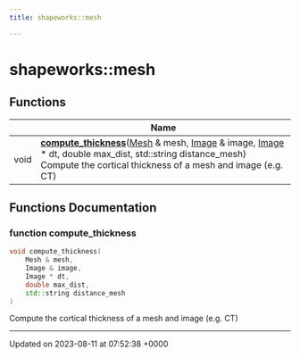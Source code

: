 ```yaml
---
title: shapeworks::mesh

---
```


# shapeworks::mesh



## Functions

|                | Name           |
| -------------- | -------------- |
| void | **[compute_thickness](../Namespaces/namespaceshapeworks_1_1mesh.md#function-compute-thickness)**([Mesh](../Classes/classshapeworks_1_1Mesh.md) & mesh, [Image](../Classes/classshapeworks_1_1Image.md) & image, [Image](../Classes/classshapeworks_1_1Image.md) * dt, double max_dist, std::string distance_mesh)<br>Compute the cortical thickness of a mesh and image (e.g. CT)  |


## Functions Documentation

### function compute_thickness

```cpp
void compute_thickness(
    Mesh & mesh,
    Image & image,
    Image * dt,
    double max_dist,
    std::string distance_mesh
)
```

Compute the cortical thickness of a mesh and image (e.g. CT) 





-------------------------------

Updated on 2023-08-11 at 07:52:38 +0000